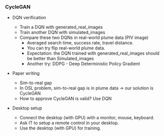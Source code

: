 ### CycleGAN
* DQN verification
  * Train a DQN with generated_real_images
  * Train another DQN with simulated_images
  * Compare these two DQNs in real-world plume data (PIV image)
    * Averaged search time, success rate, travel distance.
    * You can try flip real-world plume data. 
    * Expectation: the DQN trained with generated_real_images should be better than Simulated_images
    * Another try: DDPG - Deep Deterministic Policy Gradient
* Paper writing
  * Sim-to-real gap
  * In OSL problem, sim-to-real gap is in plume data -> our solution is CycleGAN
  * How to approve CycleGAN is valid? Use DQN
 
* Desktop setup
  * Connect the desktop (with GPU) with a monitor, mouse, keyboard.
  * Ask IT to setup a remote control in your desktop.
  * Use the desktop (with GPU) for training. 